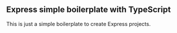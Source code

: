 ## Express simple boilerplate with TypeScript

This is just a simple boilerplate to create Express projects.
